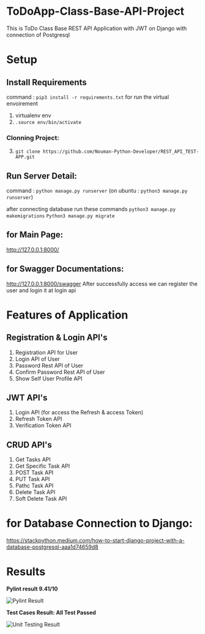 # ToDoApp-Class-Base-API-Project
This is ToDo Class Base REST API Application with JWT on Django with connection of Postgresql

# Setup

## Install Requirements 
 command : ``` pip3 install -r requirements.txt ```
for run the virtual envoirement 

1. virtualenv env
2. ``` .source env/bin/activate ```

### Clonning Project:

3. ``` git clone https://github.com/Nouman-Python-Developer/REST_API_TEST-APP.git ```

## Run Server Detail:
 command : ``` python manage.py runserver ``` (on ubuntu : ``` python3 manage.py runserver ```) 
 

 
 after connecting database run these commands
 ``` python3 manage.py makemigrations ```
 ``` Python3 manage.py migrate  ```
 
 ## for Main Page:
 http://127.0.0.1:8000/
 
 ## for Swagger Documentations:
 http://127.0.0.1:8000/swagger
 After successfully access we can register the user and login it at login api
 
 # Features of Application
 
 ## Registration & Login API's
 
 1. Registration API for User
 2. Login API of User
 3. Password Rest API of User
 4. Confirm Password Rest API of User
 5. Show Self User Profile API
 
  ## JWT API's 
  
 1. Login API (for access the Refresh & access Token)
 2. Refresh Token API
 3. Verification Token API
 
  ## CRUD API's 
  
 1. Get Tasks API
 2. Get Specific Task API
 3. POST Task API
 4. PUT Task API
 5. Pathc Task API
 6. Delete Task API
 7. Soft Delete Task API
 
 
 # for Database Connection to Django:
 
 https://stackpython.medium.com/how-to-start-django-project-with-a-database-postgresql-aaa1d74659d8
 
 # Results
 **Pylint result 9.41/10**
 
 ![Pylint Result](https://user-images.githubusercontent.com/93263475/143041995-17444ae7-8430-4f8a-911e-1e04044e68c3.png)
 
 **Test Cases Result: All Test Passed**
 
![Unit Testing Result](https://user-images.githubusercontent.com/93263475/143042032-13bb90b9-4a73-47e3-9e9f-dbcfa2339c89.png)

 
 
